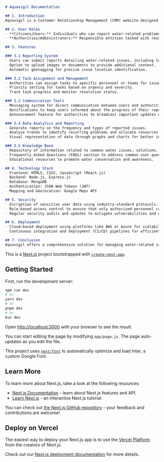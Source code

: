 ```markdown
# Aquavigil Documentation

## 1. Introduction
Aquavigil is a Customer Relationship Management (CRM) website designed to address water-related issues by providing a platform for users to report problems and for authorities to efficiently manage and solve these issues. It serves as a bridge between concerned citizens and water management authorities, facilitating effective communication and swift resolution of water-related concerns.

## 2. User Roles
- **Citizens/Users:** Individuals who can report water-related problems such as leaks, contamination, or infrastructure issues. They can also track the progress of their reported issues.
- **Authorities/Administrators:** Responsible entities tasked with resolving reported water problems. They have access to manage reported issues, assign tasks, communicate with users, and update the status of reported problems.

## 3. Features

### 3.1 Reporting System
- Users can submit reports detailing water-related issues, including location, description, and urgency level.
- Option to upload images or documents to provide additional context.
- Automatic geotagging for precise issue location identification.

### 3.2 Task Assignment and Management
- Authorities can assign tasks to specific personnel or teams for issue resolution.
- Priority setting for tasks based on urgency and severity.
- Track task progress and monitor resolution status.

### 3.3 Communication Tools
- Messaging system for direct communication between users and authorities.
- Notifications to keep users informed about the progress of their reported issues.
- Announcement feature for authorities to broadcast important updates or alerts to users.

### 3.4 Data Analytics and Reporting
- Generate reports on the frequency and types of reported issues.
- Analyze trends to identify recurring problems and allocate resources effectively.
- Visual representation of data through graphs and charts for better insights.

### 3.5 Knowledge Base
- Repository of information related to common water issues, solutions, and preventive measures.
- Frequently Asked Questions (FAQs) section to address common user queries.
- Educational resources to promote water conservation and awareness.

## 4. Technology Stack
- Frontend: HTML5, CSS3, JavaScript (React.js)
- Backend: Node.js, Express.js
- Database: MongoDB
- Authentication: JSON Web Tokens (JWT)
- Mapping and Geolocation: Google Maps API

## 5. Security
- Encryption of sensitive user data using industry-standard protocols.
- Role-based access control to ensure that only authorized personnel can access sensitive information.
- Regular security audits and updates to mitigate vulnerabilities and ensure data integrity.

## 6. Deployment
- Cloud-based deployment using platforms like AWS or Azure for scalability and reliability.
- Continuous integration and deployment (CI/CD) pipelines for efficient updates and maintenance.

## 7. Conclusion
Aquavigil offers a comprehensive solution for managing water-related issues by providing a user-friendly platform for reporting, tracking, and resolving problems. With its robust features and secure infrastructure, Aquavigil aims to facilitate collaboration between citizens and authorities to ensure the efficient management and conservation of water resources.
```









This is a [Next.js](https://nextjs.org/) project bootstrapped with [`create-next-app`](https://github.com/vercel/next.js/tree/canary/packages/create-next-app).

## Getting Started

First, run the development server:

```bash
npm run dev
# or
yarn dev
# or
pnpm dev
# or
bun dev
```

Open [http://localhost:3000](http://localhost:3000) with your browser to see the result.

You can start editing the page by modifying `app/page.js`. The page auto-updates as you edit the file.

This project uses [`next/font`](https://nextjs.org/docs/basic-features/font-optimization) to automatically optimize and load Inter, a custom Google Font.

## Learn More

To learn more about Next.js, take a look at the following resources:

- [Next.js Documentation](https://nextjs.org/docs) - learn about Next.js features and API.
- [Learn Next.js](https://nextjs.org/learn) - an interactive Next.js tutorial.

You can check out [the Next.js GitHub repository](https://github.com/vercel/next.js/) - your feedback and contributions are welcome!

## Deploy on Vercel

The easiest way to deploy your Next.js app is to use the [Vercel Platform](https://vercel.com/new?utm_medium=default-template&filter=next.js&utm_source=create-next-app&utm_campaign=create-next-app-readme) from the creators of Next.js.

Check out our [Next.js deployment documentation](https://nextjs.org/docs/deployment) for more details.
